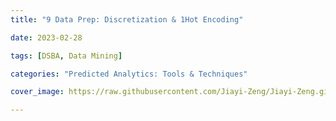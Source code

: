 ```yaml
---
title: "9 Data Prep: Discretization & 1Hot Encoding"

date: 2023-02-28

tags: [DSBA, Data Mining]

categories: "Predicted Analytics: Tools & Techniques"

cover_image: https://raw.githubusercontent.com/Jiayi-Zeng/Jiayi-Zeng.github.io/pic/img/202303060126%20(6).png

---
```


